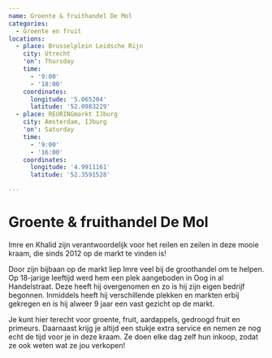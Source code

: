 ```yaml
---
name: Groente & fruithandel De Mol
categories:
  - Groente en fruit
locations:
  - place: Brusselplein Leidsche Rijn
    city: Utrecht
    'on': Thursday
    time:
      - '9:00'
      - '18:00'
    coordinates:
      longitude: '5.065204'
      latitude: '52.0983229'
  - place: REURINGmarkt IJburg
    city: Amsterdam, IJburg
    'on': Saturday
    time:
      - '9:00'
      - '16:00'
    coordinates:
      longitude: '4.9911161'
      latitude: '52.3591528'

---
```


# Groente & fruithandel De Mol

Imre en Khalid zijn verantwoordelijk voor het reilen en zeilen in deze mooie kraam, die sinds 2012 op de markt te vinden is!

Door zijn bijbaan op de markt liep Imre veel bij de groothandel om te helpen. Op 18-jarige leeftijd werd hem een plek aangeboden in Oog in al Handelstraat. Deze heeft hij overgenomen en zo is hij zijn eigen bedrijf begonnen. Inmiddels heeft hij verschillende plekken en markten erbij gekregen en is hij alweer 9 jaar een vast gezicht op de markt.

Je kunt hier terecht voor groente, fruit, aardappels, gedroogd fruit en primeurs. Daarnaast krijg je altijd een stukje extra service en nemen ze nog echt de tijd voor je in deze kraam. Ze doen elke dag zelf hun inkoop, zodat ze ook weten wat ze jou verkopen!
